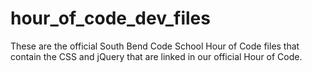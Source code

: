 # hour_of_code_dev_files

These are the official South Bend Code School Hour of Code files that contain the CSS and jQuery that are linked in our official Hour of Code.
